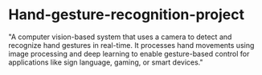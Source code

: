 # Hand-gesture-recognition-project
"A computer vision-based system that uses a camera to detect and recognize hand gestures in real-time. It processes hand movements using image processing and deep learning to enable gesture-based control for applications like sign language, gaming, or smart devices."

